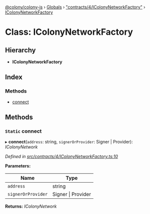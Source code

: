[@colony/colony-js](../README.md) › [Globals](../globals.md) › ["contracts/4/IColonyNetworkFactory"](../modules/_contracts_4_icolonynetworkfactory_.md) › [IColonyNetworkFactory](_contracts_4_icolonynetworkfactory_.icolonynetworkfactory.md)

# Class: IColonyNetworkFactory

## Hierarchy

* **IColonyNetworkFactory**

## Index

### Methods

* [connect](_contracts_4_icolonynetworkfactory_.icolonynetworkfactory.md#static-connect)

## Methods

### `Static` connect

▸ **connect**(`address`: string, `signerOrProvider`: Signer | Provider): *IColonyNetwork*

*Defined in [src/contracts/4/IColonyNetworkFactory.ts:10](https://github.com/JoinColony/colonyJS/blob/8037c41/src/contracts/4/IColonyNetworkFactory.ts#L10)*

**Parameters:**

Name | Type |
------ | ------ |
`address` | string |
`signerOrProvider` | Signer &#124; Provider |

**Returns:** *IColonyNetwork*
